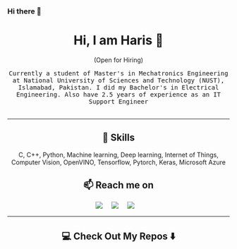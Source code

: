 ### Hi there 👋

<!--
**mammaraltaf/mammaraltaf** is a ✨ _special_ ✨ repository because its `README.md` (this file) appears on your GitHub profile.

Here are some ideas to get you started:

- 🔭 I’m currently working on ...
- 🌱 I’m currently learning ...
- 👯 I’m looking to collaborate on ...
- 🤔 I’m looking for help with ...
- 💬 Ask me about ...
- 📫 How to reach me: ...
- 😄 Pronouns: ...
- ⚡ Fun fact: ...
-->
<h1 align="center">Hi, I am Haris 👋 </h1>

<p align="center"> (Open for Hiring)</p>

<p align="center">
  <samp>Currently a student of Master's in Mechatronics Engineering at National University of Sciences and Technology (NUST), Islamabad, Pakistan. I did my Bachelor's in Electrical Engineering. Also have 2.5 years of experience as an IT Support Engineer
  </samp>
  <br> <br>
</p>

<hr>

<h2 align="center"> 🔭 Skills</h2>
<p align="center">
  C, C++, Python, Machine learning, Deep learning, Internet of Things, Computer Vision, OpenVINO, Tensorflow, Pytorch, Keras, Microsoft Azure
</p>

<h2  align="center">📫 Reach me on</h2>
<p align="center">
  <a target="_blank"href="https://www.linkedin.com/in/muhammad-haris-a0861028/"><img src="https://img.shields.io/badge/linkedin-%230077B5.svg?&style=for-the-badge&logo=linkedin&logoColor=white" /></a>&nbsp;&nbsp;&nbsp;&nbsp;
  <a target="_blank"href="https://twitter.com/harisnilore"><img src="https://img.shields.io/badge/twitter-%231DA1F2.svg?&style=for-the-badge&logo=twitter&logoColor=white" /></a>&nbsp;&nbsp;&nbsp;&nbsp;
  <a href="mailto:haris.case@gmail.com?subject=Hello%20Ileri,%20From%20Github"><img src="https://img.shields.io/badge/gmail-%23D14836.svg?&style=for-the-badge&logo=gmail&logoColor=white" /></a>&nbsp;&nbsp;&nbsp;&nbsp;
</p>

<hr>

<h2  align="center">💻 Check Out My Repos ⬇️ </h2>
